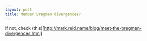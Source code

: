 ```yaml
---
layout: post
title: Member Bregman divergences?
---
```


If not, check (this)[http://mark.reid.name/blog/meet-the-bregman-divergences.html]
